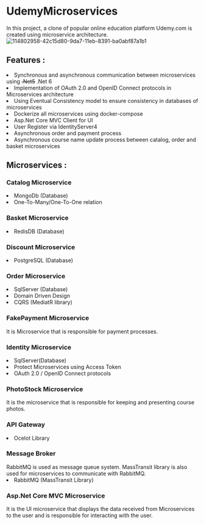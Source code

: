 # UdemyMicroservices
In this project, a clone of popular online education platform Udemy.com is created using microservice architecture.
![114802958-42c15d80-9da7-11eb-8391-ba0abf87a1b1](https://github.com/xeneskus/UdemyMicroservices/assets/94754002/5bd52dac-baa1-4453-adc3-2cbfdd1dc7b4)
<h2>Features :</h2>
<li>Synchronous and asynchronous communication between microservices using <del>.Net5</del> .Net 6</li>
<li>Implementation of OAuth 2.0 and OpenID Connect protocols in Microservices architecture</li>
<li>Using Eventual Consistency model to ensure consistency in databases of microservices</li>
<li>Dockerize all microservices using docker-compose</li>
<li>Asp.Net Core MVC Client for UI</li>
<li>User Register via IdentityServer4</li>
<li>Asynchronous order and payment process</li>
<li>Asynchronous course name update process between catalog, order and basket microservices</li>
<h2>Microservices :</h2>
<h3>Catalog Microservice</h3>
<li>MongoDb (Database)</li>
<li>One-To-Many/One-To-One relation</li>
<h3>Basket Microservice</h3>
<li>RedisDB (Database)</li>
<h3>Discount Microservice</h3>
<li>PostgreSQL (Database)</li>
<h3>Order Microservice</h3>
<li>SqlServer (Database)</li>
<li>Domain Driven Design</li>
<li>CQRS (MediatR library)</li>
<h3>FakePayment Microservice</h3>
It is Microservice that is responsible for payment processes.
<h3>Identity Microservice</h3>
<li>SqlServer(Database)</li>
<li>Protect Microservices using Access Token</li>
<li>OAuth 2.0 / OpenID Connect protocols</li>
<h3>PhotoStock Microservice</h3>
It is the microservice that is responsible for keeping and presenting course photos.
<h3>API Gateway</h3>
<li>Ocelot Library</li>
<h3>Message Broker</h3>
RabbitMQ is used as message queue system. MassTransit library is also used for microservices to communicate with RabbitMQ.
<li>RabbitMQ (MassTransit Library)</li>
<h3>Asp.Net Core MVC Microservice</h3>
It is the UI microservice that displays the data received from Microservices to the user and is responsible for interacting with the user.
